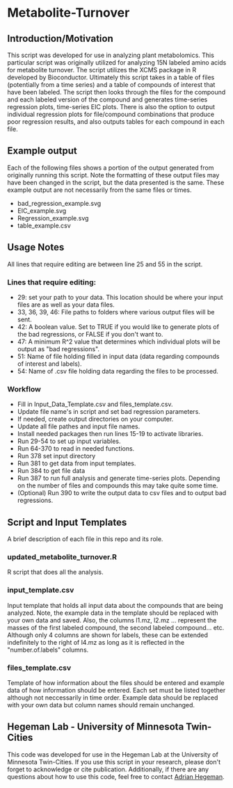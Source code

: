 # Metabolite-Turnover

## Introduction/Motivation
This script was developed for use in analyzing plant metabolomics. This particular script was originally utilized for analyzing 15N labeled amino acids for metabolite turnover. The script utilizes the XCMS package in R developed by Bioconductor. Ultimately this script takes in a table of files (potentially from a time series) and a table of compounds of interest that have been labeled. The script then looks through the files for the compound and each labeled version of the compound and generates time-series regression plots, time-series EIC plots. There is also the option to output individual regression plots for file/compound combinations that produce poor regression results, and also outputs tables for each compound in each file.

## Example output
Each of the following files shows a portion of the output generated from originally running this script. Note the formatting of these output files may have been changed in the script, but the data presented is the same. These example output are not necessarily from the same files or times. 
- bad_regression_example.svg
- EIC_example.svg
- Regression_example.svg
- table_example.csv

## Usage Notes
All lines that require editing are between line 25 and 55 in the script. 
### Lines that require editing:
- 29: set your path to your data. This location should be where your input files are as well as your data files. 
- 33, 36, 39, 46: File paths to folders where various output files will be sent.  
- 42: A boolean value. Set to TRUE if you would like to generate plots of the bad regressions, or FALSE if you don't want to.
- 47: A minimum R^2 value that determines which individual plots will be output as "bad regressions".
- 51: Name of file holding filled in input data (data regarding compounds of interest and labels).
- 54: Name of .csv file holding data regarding the files to be processed. 

### Workflow
- Fill in Input_Data_Template.csv and files_template.csv.
- Update file name's in script and set bad regression parameters. 
- If needed, create output directories on your computer.
- Update all file pathes and input file names. 
- Install needed packages then run lines 15-19 to activate libraries.
- Run 29-54 to set up input variables.
- Run 64-370 to read in needed functions.
- Run 378 set input directory
- Run 381 to get data from input templates.
- Run 384 to get file data
- Run 387 to run full analysis and generate time-series plots. Depending on the number of files and compounds this may take quite some time.
- (Optional) Run 390 to write the output data to csv files and to output bad regressions. 

## Script and Input Templates
A brief description of each file in this repo and its role. 

### updated_metabolite_turnover.R
R script that does all the analysis. 

### input_template.csv
Input template that holds all input data about the compounds that are being analyzed. Note, the example data in the template should be replaced with your own data and saved. Also, the columns l1.mz, l2.mz ... represent the masses of the first labeled compound, the second labeled compound... etc. Although only 4 columns are shown for labels, these can be extended indefinitely to the right of l4.mz as long as it is reflected in the "number.of.labels" columns. 

### files_template.csv
Template of how information about the files should be entered and example data of how information should be entered. Each set must be listed together although not neccessarily in time order. Example data should be replaced with your own data but column names should remain unchanged. 

## Hegeman Lab - University of Minnesota Twin-Cities
This code was developed for use in the Hegeman Lab at the University of Minnesota Twin-Cities. If you use this script in your research, please don't forget to acknowledge or cite publication. Additionally, if there are any questions about how to use this code, feel free to contact [Adrian Hegeman](mailto:hegem007@umn.edu). 
